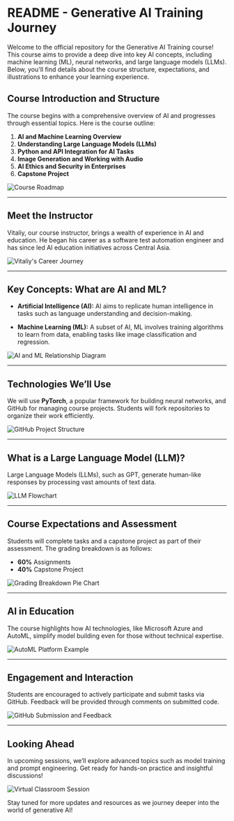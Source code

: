 
# README - Generative AI Training Journey

Welcome to the official repository for the Generative AI Training course! This course aims to provide a deep dive into key AI concepts, including machine learning (ML), neural networks, and large language models (LLMs). Below, you'll find details about the course structure, expectations, and illustrations to enhance your learning experience.

## **Course Introduction and Structure**

The course begins with a comprehensive overview of AI and progresses through essential topics. Here is the course outline:

1. **AI and Machine Learning Overview**
2. **Understanding Large Language Models (LLMs)**
3. **Python and API Integration for AI Tasks**
4. **Image Generation and Working with Audio**
5. **AI Ethics and Security in Enterprises**
6. **Capstone Project**

![Course Roadmap](/mnt/data/A_visually_appealing_roadmap_depicting_stages_of_a.png)

---

## **Meet the Instructor**

Vitaliy, our course instructor, brings a wealth of experience in AI and education. He began his career as a software test automation engineer and has since led AI education initiatives across Central Asia.

![Vitaliy's Career Journey](/mnt/data/An_illustration_showing_Vitaliy's_career_journey_i.png)

---

## **Key Concepts: What are AI and ML?**

- **Artificial Intelligence (AI):** AI aims to replicate human intelligence in tasks such as language understanding and decision-making.

- **Machine Learning (ML):** A subset of AI, ML involves training algorithms to learn from data, enabling tasks like image classification and regression.

![AI and ML Relationship Diagram](/mnt/data/A_diagram_illustrating_the_relationship_between_ar.png)

---

## **Technologies We’ll Use**

We will use **PyTorch**, a popular framework for building neural networks, and GitHub for managing course projects. Students will fork repositories to organize their work efficiently.

![GitHub Project Structure](/mnt/data/An_illustration_of_GitHub_repositories_showing_tas.png)

---

## **What is a Large Language Model (LLM)?**

Large Language Models (LLMs), such as GPT, generate human-like responses by processing vast amounts of text data.

![LLM Flowchart](/mnt/data/A_simple_flowchart_illustrating_how_a_large_langua.png)

---

## **Course Expectations and Assessment**

Students will complete tasks and a capstone project as part of their assessment. The grading breakdown is as follows:

- **60%** Assignments
- **40%** Capstone Project

![Grading Breakdown Pie Chart](/mnt/data/A_pie_chart_illustrating_course_grading_percentage.png)

---

## **AI in Education**

The course highlights how AI technologies, like Microsoft Azure and AutoML, simplify model building even for those without technical expertise.

![AutoML Platform Example](/mnt/data/An_illustration_of_an_AutoML_platform_interface._T.png)

---

## **Engagement and Interaction**

Students are encouraged to actively participate and submit tasks via GitHub. Feedback will be provided through comments on submitted code.

![GitHub Submission and Feedback](/mnt/data/An_illustration_showing_a_student_submitting_code_.png)

---

## **Looking Ahead**

In upcoming sessions, we’ll explore advanced topics such as model training and prompt engineering. Get ready for hands-on practice and insightful discussions!

![Virtual Classroom Session](/mnt/data/An_illustration_of_a_virtual_classroom_session._Th.png)

Stay tuned for more updates and resources as we journey deeper into the world of generative AI!
